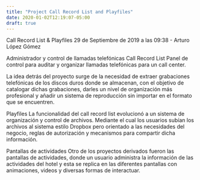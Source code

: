 ```yaml
---
title: "Project Call Record List and Playfiles"
date: 2020-01-02T12:19:07-05:00
draft: true
---
```


Call Record List & Playfiles
29 de Septiembre de 2019 a las 09:38 - Arturo López Gómez

Administrador y control de llamadas telefónicas
Call Record List
Panel de control para auditar y organizar llamadas telefónicas para un call center.

La idea detrás del proyecto surge de la necesidad de extraer grabaciones telefónicas de los discos duros donde se almacenan, con el objetivo de catalogar dichas grabaciones, darles un nivel de organización más profesional y añadir un sistema de reproducción sin importar en el formato que se encuentren.



Playfiles
La funcionalidad del call record list evolucionó a un sistema de organización y control de archivos. Mediante el cual los usuarios subían los archivos al sistema estilo Dropbox pero orientado a las necesidades del negocio, reglas de autorización y mecanismos para compartir dicha información.



Pantallas de actividades
Otro de los proyectos derivados fueron las pantallas de actividades, donde un usuario administra la información de las actividades del hotel y esta se replica en las diferentes pantallas con animaciones, videos y diversas formas de interactuar.
